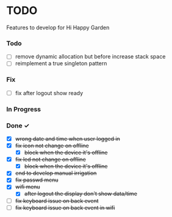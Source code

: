 # TODO

Features to develop for Hi Happy Garden

### Todo
- [ ] remove dynamic allocation but before increase stack space 
- [ ] reimplement a true singleton pattern 

### Fix
 - [ ] fix after logout show ready

### In Progress

### Done ✓
- [x] ~~wrong date and time when user logged in~~
- [x] ~~fix icon not change on offline~~
  - [x] ~~block when the device it's offline~~
- [x] ~~fix led not change on offline~~
  - [x] ~~block when the device it's offline~~
- [x] ~~end to develop manual irrigation~~
- [x] ~~fix passwd menu~~
- [x] ~~wifi menu~~
  - [x] ~~after logout the display don't show data/time~~
- [ ] ~~fix keyboard issue on back event~~
- [ ] ~~fix keyboard issue on back event in wifi~~